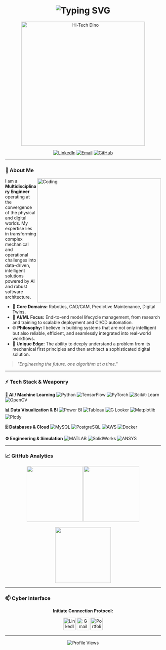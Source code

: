 <h1 align="center"> 
  <img src="https://readme-typing-svg.demolab.com?font=Fira+Code&pause=1000&color=39FF14&center=true&vCenter=true&random=false&width=435&lines=Chandan+D.+Chaudhari;M.Tech+CAD%2FCAM+%26+Robotics;AI+Engineer+%7C+Data+Scientist;Mechanical+Design+Expert" alt="Typing SVG" />
</h1>

<p align="center">
  <img src="https://gitee.com/skykeyjoker/PicCloud/raw/master/img/dino.gif" alt="Hi-Tech Dino" width="400"/>
</p>

<div align="center">

[![LinkedIn](https://img.shields.io/badge/LinkedIn-Chandan_Chaudhari-0A66C2?style=for-the-flat&logo=linkedin&logoColor=white)](https://www.linkedin.com/in/chandan-chaudhari-7460215a/)
[![Email](https://img.shields.io/badge/Gmail-chaudhari.chandan22-D14836?style=for-the-flat&logo=gmail&logoColor=white)](mailto:chaudhari.chandan22@gmail.com)
[![GitHub](https://img.shields.io/badge/GitHub-chandanc5525-181717?style=for-the-flat&logo=github&logoColor=white)](https://github.com/chandanc5525)

</div>

---

### 🚀 About Me

<img src="https://github.com/chandanc5525/chandanc5525/assets/placeholder/ai-chip.gif" align="right" alt="Coding" width="400"/>

I am a **Multidisciplinary Engineer** operating at the convergence of the physical and digital worlds. My expertise lies in transforming complex mechanical and operational challenges into data-driven, intelligent solutions powered by AI and robust software architecture.

*   🤖 **Core Domains:** Robotics, CAD/CAM, Predictive Maintenance, Digital Twins.
*   🧠 **AI/ML Focus:** End-to-end model lifecycle management, from research and training to scalable deployment and CI/CD automation.
*   🌐 **Philosophy:** I believe in building systems that are not only intelligent but also reliable, efficient, and seamlessly integrated into real-world workflows.
*   🔧 **Unique Edge:** The ability to deeply understand a problem from its mechanical first principles and then architect a sophisticated digital solution.

> *"Engineering the future, one algorithm at a time."*

---

### ⚡ Tech Stack & Weaponry

**🤖 AI / Machine Learning**
![Python](https://img.shields.io/badge/Python-3776AB?style=for-the-flat&logo=python&logoColor=white)
![TensorFlow](https://img.shields.io/badge/TensorFlow-FF6F00?style=for-the-flat&logo=tensorflow&logoColor=white)
![PyTorch](https://img.shields.io/badge/PyTorch-EE4C2C?style=for-the-flat&logo=pytorch&logoColor=white)
![Scikit-Learn](https://img.shields.io/badge/Scikit--Learn-F7931E?style=for-the-flat&logo=scikit-learn&logoColor=white)
![OpenCV](https://img.shields.io/badge/OpenCV-5C3EE8?style=for-the-flat&logo=opencv&logoColor=white)

**📊 Data Visualization & BI**
![Power BI](https://img.shields.io/badge/Power%20BI-F2C811?style=for-the-flat&logo=powerbi&logoColor=black)
![Tableau](https://img.shields.io/badge/Tableau-E97627?style=for-the-flat&logo=tableau&logoColor=white)
![G Looker](https://img.shields.io/badge/Looker-4285F4?style=for-the-flat&logo=looker&logoColor=white)
![Matplotlib](https://img.shields.io/badge/Matplotlib-11557C?style=for-the-flat&logo=python&logoColor=white)
![Plotly](https://img.shields.io/badge/Plotly-3F4F75?style=for-the-flat&logo=plotly&logoColor=white)

**🗄️ Databases & Cloud**
![MySQL](https://img.shields.io/badge/MySQL-4479A1?style=for-the-flat&logo=mysql&logoColor=white)
![PostgreSQL](https://img.shields.io/badge/PostgreSQL-4169E1?style=for-the-flat&logo=postgresql&logoColor=white)
![AWS](https://img.shields.io/badge/AWS-232F3E?style=for-the-flat&logo=amazonaws&logoColor=white)
![Docker](https://img.shields.io/badge/Docker-2496ED?style=for-the-flat&logo=docker&logoColor=white)

**⚙️ Engineering & Simulation**
![MATLAB](https://img.shields.io/badge/MATLAB-0076A8?style=for-the-flat&logo=mathworks&logoColor=white)
![SolidWorks](https://img.shields.io/badge/SolidWorks-80A5D6?style=for-the-flat&logo=dassault-systemes&logoColor=white)
![ANSYS](https://img.shields.io/badge/ANSYS-FFB71B?style=for-the-flat&logo=ansys&logoColor=black)

---

### 📈 GitHub Analytics

<p align="center">
  <img height="180em" src="https://github-readme-stats.vercel.app/api?username=chandanc5525&show_icons=true&hide_border=true&theme=vision-friendly-dark&count_private=true&include_all_commits=true" />
  <img height="180em" src="https://github-readme-streak-stats.herokuapp.com/?user=chandanc5525&theme=vision-friendly-dark&hide_border=true" />
</p>

<p align="center">
  <img height="180em" src="https://github-readme-stats.vercel.app/api/top-langs/?username=chandanc5525&layout=compact&theme=vision-friendly-dark&hide_border=true&langs_count=8" />
</p>

---

### 📫 Cyber Interface

<div align="center">

**Initiate Connection Protocol:**<br>

[<img src="https://img.icons8.com/color/48/000000/linkedin.png" alt="LinkedIn" height="40">](https://www.linkedin.com/in/chandan-chaudhari-7460215a/)
[<img src="https://img.icons8.com/color/48/000000/gmail.png" alt="Gmail" height="40">](mailto:chaudhari.chandan22@gmail.com)
[<img src="https://img.icons8.com/ios-glyphs/48/39FF14/terminal.png" alt="Portfolio" height="40">](https://your-portfolio-link-here.com)

</div>

---

<p align="center">
  <img src="https://komarev.com/ghpvc/?username=chandanc5525&style=flat-square&color=39FF14&label=PROFILE+TRAFFIC" alt="Profile Views"/>
</p>
